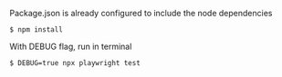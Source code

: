 Package.json is already configured to include the node dependencies

```$ npm install```

With DEBUG flag, run in terminal

```$ DEBUG=true npx playwright test```

